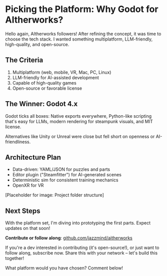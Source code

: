 # Picking the Platform: Why Godot for AItherworks?

Hello again, AItherworks followers! After refining the concept, it was time to choose the tech stack. I wanted something multiplatform, LLM-friendly, high-quality, and open-source.

## The Criteria

1. Multiplatform (web, mobile, VR, Mac, PC, Linux)
2. LLM-friendly for AI-assisted development
3. Capable of high-quality games
4. Open-source or favorable license

## The Winner: Godot 4.x

Godot ticks all boxes: Native exports everywhere, Python-like scripting that's easy for LLMs, modern rendering for steampunk visuals, and MIT license.

Alternatives like Unity or Unreal were close but fell short on openness or AI-friendliness.

## Architecture Plan

- Data-driven: YAML/JSON for puzzles and parts
- Editor plugin ("Steamfitter") for AI-generated scenes
- Deterministic sim for consistent training mechanics
- OpenXR for VR

[Placeholder for image: Project folder structure]

## Next Steps

With the platform set, I'm diving into prototyping the first parts. Expect updates on that soon!

**Contribute or follow along**: [github.com/jazzmind/aitherworks](https://github.com/jazzmind/aitherworks)

If you're a dev interested in contributing (it's open-source!), or just want to follow along, subscribe now. Share this with your network – let's build this together!

What platform would you have chosen? Comment below!